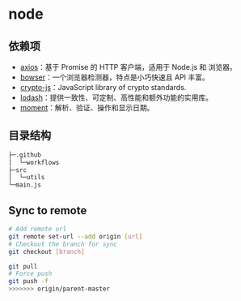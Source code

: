 # node

## 依赖项

- [axios](https://github.com/axios/axios)：基于 Promise 的 HTTP 客户端，适用于 Node.js 和 浏览器。
- [bowser](https://github.com/ded/bowser)：一个浏览器检测器，特点是小巧快速且 API 丰富。
- [crypto-js](https://github.com/brix/crypto-js)：JavaScript library of crypto standards.
- [lodash](https://github.com/lodash/lodash)：提供一致性、可定制、高性能和额外功能的实用库。
- [moment](https://github.com/moment/moment)：解析、验证、操作和显示日期。

## 目录结构

```txt
├─.github
│  └─workflows
├─src
│  └─utils
└─main.js
```

## Sync to remote

```sh
# Add remote url
git remote set-url --add origin [url]
# Checkout the branch for sync
git checkout [branch]

git pull
# Force push
git push -f
>>>>>>> origin/parent-master
```
